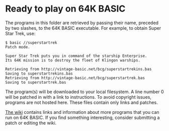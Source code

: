 # Ready to play on 64K BASIC

The programs in this folder are retrieved by passing their name,
preceded by two slashes, to the 64K BASIC executable.
For example, to obtain Super Star Trek, use:

```
$ basic //superstartrek
Patch mode.

Super Star Trek puts you in command of the starship Enterprise.
Its 64K mission is to destroy the fleet of Klingon warships.

Retrieving from http://vintage-basic.net/bcg/superstartrekins.bas
Saving to superstartrekins.bas
Retrieving from http://vintage-basic.net/bcg/superstartrek.bas
Saving to superstartrek.bas
```

The program(s) will be downloaded to your local filesystem.
A line number 0 will be patched in with a link to instructions.
To avoid copyright issues, programs are not hosted here.
These files contain only links and patches.

[The wiki](https://github.com/AE9RB/basic-lang/wiki) contains links and
information about more programs that you can run on 64K BASIC.
If you find something interesting, consider submitting a patch or
editing the wiki.
